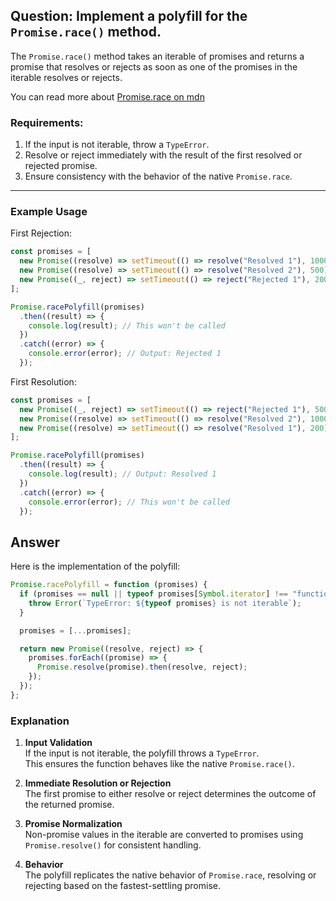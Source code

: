 ## Question: Implement a polyfill for the `Promise.race()` method.

The `Promise.race()` method takes an iterable of promises and returns a promise that resolves or rejects as soon as one of the promises in the iterable resolves or rejects.

You can read more about [Promise.race on mdn](https://developer.mozilla.org/en-US/docs/Web/JavaScript/Reference/Global_Objects/Promise/race)

### Requirements:

1. If the input is not iterable, throw a `TypeError`.
2. Resolve or reject immediately with the result of the first resolved or rejected promise.
3. Ensure consistency with the behavior of the native `Promise.race`.

---

### Example Usage

First Rejection:

```js
const promises = [
  new Promise((resolve) => setTimeout(() => resolve("Resolved 1"), 1000)),
  new Promise((resolve) => setTimeout(() => resolve("Resolved 2"), 500)),
  new Promise((_, reject) => setTimeout(() => reject("Rejected 1"), 200)),
];

Promise.racePolyfill(promises)
  .then((result) => {
    console.log(result); // This won't be called
  })
  .catch((error) => {
    console.error(error); // Output: Rejected 1
  });
```

First Resolution:

```js
const promises = [
  new Promise((_, reject) => setTimeout(() => reject("Rejected 1"), 500)),
  new Promise((resolve) => setTimeout(() => resolve("Resolved 2"), 1000)),
  new Promise((resolve) => setTimeout(() => resolve("Resolved 1"), 200)),
];

Promise.racePolyfill(promises)
  .then((result) => {
    console.log(result); // Output: Resolved 1
  })
  .catch((error) => {
    console.error(error); // This won't be called
  });
```

## Answer

Here is the implementation of the polyfill:

```js
Promise.racePolyfill = function (promises) {
  if (promises == null || typeof promises[Symbol.iterator] !== "function") {
    throw Error(`TypeError: ${typeof promises} is not iterable`);
  }

  promises = [...promises];

  return new Promise((resolve, reject) => {
    promises.forEach((promise) => {
      Promise.resolve(promise).then(resolve, reject);
    });
  });
};
```

### Explanation

1. **Input Validation**  
   If the input is not iterable, the polyfill throws a `TypeError`.  
   This ensures the function behaves like the native `Promise.race()`.

2. **Immediate Resolution or Rejection**  
   The first promise to either resolve or reject determines the outcome of the returned promise.

3. **Promise Normalization**  
   Non-promise values in the iterable are converted to promises using `Promise.resolve()` for consistent handling.

4. **Behavior**  
   The polyfill replicates the native behavior of `Promise.race`, resolving or rejecting based on the fastest-settling promise.
